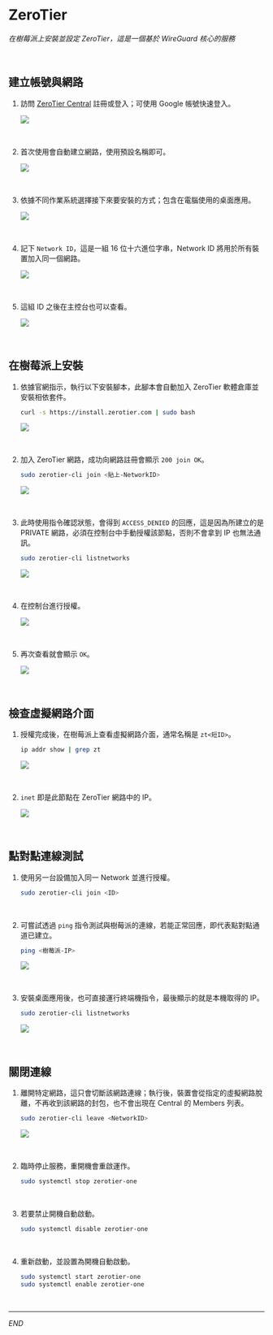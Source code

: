 # ZeroTier

_在樹莓派上安裝並設定 ZeroTier，這是一個基於 WireGuard 核心的服務_

<br>

## 建立帳號與網路

1. 訪問 [ZeroTier Central](https://my.zerotier.com) 註冊或登入；可使用 Google 帳號快速登入。

    ![](images/img_236.png)

<br>

2. 首次使用會自動建立網路，使用預設名稱即可。

    ![](images/img_237.png)

<br>

3. 依據不同作業系統選擇接下來要安裝的方式；包含在電腦使用的桌面應用。

    ![](images/img_238.png)

<br>

4. 記下 `Network ID`，這是一組 16 位十六進位字串，Network ID 將用於所有裝置加入同一個網路。

    ![](images/img_239.png)

<br>

5. 這組 ID 之後在主控台也可以查看。

    ![](images/img_22.png)

<br>

## 在樹莓派上安裝

1. 依據官網指示，執行以下安裝腳本，此腳本會自動加入 ZeroTier 軟體倉庫並安裝相依套件。

    ```bash
    curl -s https://install.zerotier.com | sudo bash
    ```

    ![](images/img_240.png)

<br>

2. 加入 ZeroTier 網路，成功向網路註冊會顯示 `200 join OK`。

    ```bash
    sudo zerotier-cli join <貼上-NetworkID>
    ```

    ![](images/img_15.png)

<br>

3. 此時使用指令確認狀態，會得到 `ACCESS_DENIED` 的回應，這是因為所建立的是 PRIVATE 網路，必須在控制台中手動授權該節點，否則不會拿到 IP 也無法通訊。

    ```bash
    sudo zerotier-cli listnetworks
    ```

    ![](images/img_16.png)

<br>

4. 在控制台進行授權。

    ![](images/img_241.png)

<br>

5. 再次查看就會顯示 `OK`。

    ![](images/img_242.png)

<br>

## 檢查虛擬網路介面

1. 授權完成後，在樹莓派上查看虛擬網路介面，通常名稱是 `zt<短ID>`。

    ```bash
    ip addr show | grep zt
    ```

    ![](images/img_243.png)

<br>

2. `inet` 即是此節點在 ZeroTier 網路中的 IP。

    ![](images/img_17.png)

<br>

## 點對點連線測試

1. 使用另一台設備加入同一 Network 並進行授權。

    ```bash
    sudo zerotier-cli join <ID>
    ```

<br>

2. 可嘗試透過 `ping` 指令測試與樹莓派的連線，若能正常回應，即代表點對點通道已建立。

    ```bash
    ping <樹莓派-IP>
    ``` 

    ![](images/img_18.png)

<br>

3. 安裝桌面應用後，也可直接運行終端機指令，最後顯示的就是本機取得的 IP。

    ```bash
    sudo zerotier-cli listnetworks
    ```

    ![](images/img_244.png)

<br>

## 關閉連線

1. 離開特定網路，這只會切斷該網路連線；執行後，裝置會從指定的虛擬網路脫離，不再收到該網路的封包，也不會出現在 Central 的 Members 列表。

    ```bash
    sudo zerotier-cli leave <NetworkID>
    ```

    ![](images/img_245.png)

<br>

2. 臨時停止服務，重開機會重啟運作。

    ```bash
    sudo systemctl stop zerotier-one
    ```

<br>

3. 若要禁止開機自動啟動。

    ```bash
    sudo systemctl disable zerotier-one
    ```

<br>

4. 重新啟動，並設置為開機自動啟動。

    ```bash
    sudo systemctl start zerotier-one
    sudo systemctl enable zerotier-one
    ```

<br>

___

_END_
